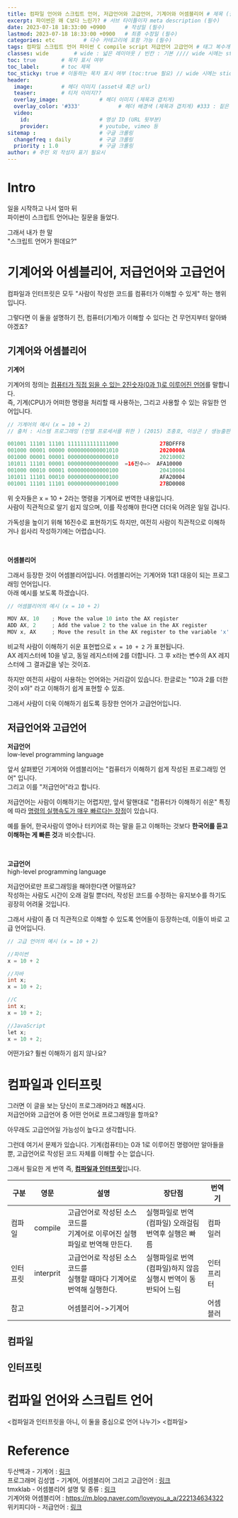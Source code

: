 ```yaml
---
title: 컴파일 언어와 스크립트 언어, 저급언어와 고급언어, 기계어와 어셈블리어 # 제목 (필수)
excerpt: 파이썬은 왜 C보다 느린가? # 서브 타이틀이자 meta description (필수)
date: 2023-07-18 18:33:00 +0900      # 작성일 (필수)
lastmod: 2023-07-18 18:33:00 +0900   # 최종 수정일 (필수)
categories: etc         # 다수 카테고리에 포함 가능 (필수)
tags: 컴파일 스크립트 언어 파이썬 C compile script 저급언어 고급언어 # 태그 복수개 가능 (필수)
classes: wide        # wide : 넓은 레이아웃 / 빈칸 : 기본 //// wide 시에는 sticky toc 불가
toc: true        # 목차 표시 여부
toc_label:       # toc 제목
toc_sticky: true # 이동하는 목차 표시 여부 (toc:true 필요) // wide 시에는 sticky toc 불가
header: 
  image:         # 헤더 이미지 (asset내 혹은 url)
  teaser:        # 티저 이미지??
  overlay_image:             # 헤더 이미지 (제목과 겹치게)
  overlay_color: '#333'            # 헤더 배경색 (제목과 겹치게) #333 : 짙은 회색 (필수)
  video:
    id:                      # 영상 ID (URL 뒷부분)
    provider:                # youtube, vimeo 등
sitemap :                    # 구글 크롤링
  changefreq : daily         # 구글 크롤링
  priority : 1.0             # 구글 크롤링
author: # 주인 외 작성자 표기 필요시
---
```

<!--postNo: 20230718_002-->


# Intro  

일을 시작하고 나서 얼마 뒤  
파이썬이 스크립트 언어냐는 질문을 들었다.  

그래서 내가 한 말  
"스크립트 언어가 뭔데요?"    


# 기계어와 어셈블리어, 저급언어와 고급언어

컴파일과 인터프릿은 모두 "사람이 작성한 코드를 컴퓨터가 이해할 수 있게" 하는 행위입니다.  

그렇다면 이 둘을 설명하기 전, 컴퓨터(기계)가 이해할 수 있다는 건 무언지부터 알아봐야겠죠?  

## 기계어와 어셈블리어

**기계어**

기계어의 정의는 <u>컴퓨터가 직접 읽을 수 있는 2진숫자(0과 1)로 이루어진 언어</u>를 말합니다.  
즉, 기계(CPU)가 어떠한 명령을 처리할 때 사용하는, 그리고 사용할 수 있는 유일한 언어입니다.  

```java
// 기계어의 예시 (x = 10 + 2)
// 출처 : 시스템 프로그래밍 (인텔 프로세서를 위한 ) (2015) 조충호, 이상곤 / 생능출판사

001001 11101 11101 1111111111111000             27BDFFF8
001000 00001 00000 0000000000001010             2020000A
001000 00001 00001 0000000000000010             20210002
101011 11101 00001 0000000000000000  =16진수=>  AFA10000
001000 00010 00001 0000000000000100             20410004
101011 11101 00010 0000000000000100             AFA20004
001001 11101 11101 0000000000001000             27BD0008

```

위 숫자들은 x = 10 + 2라는 명령을 기계어로 번역한 내용입니다.  
사람이 직관적으로 알기 쉽지 않으며, 이를 작성해야 한다면 더더욱 어려운 일일 겁니다.  

가독성을 높이기 위해 16진수로 표현하기도 하지만,
여전히 사람이 직관적으로 이해하거나 쉽사리 작성하기에는 어렵습니다.  

<br>

**어셈블리어**

그래서 등장한 것이 어셈블리어입니다. 어셈블리어는 기계어와 1대1 대응이 되는 프로그래밍 언어입니다.  
아래 예시를 보도록 하겠습니다.

```java
// 어셈블리어의 예시 (x = 10 + 2)

MOV AX, 10    ; Move the value 10 into the AX register
ADD AX, 2     ; Add the value 2 to the value in the AX register
MOV x, AX     ; Move the result in the AX register to the variable 'x'

```

비교적 사람이 이해하기 쉬운 표현법으로 `x = 10 + 2` 가 표현됩니다.  
AX 레지스터에 10을 넣고, 동일 레지스터에 2를 더합니다. 그 후 x라는 변수의 AX 레지스터에 그 결과값을 넣는 것이죠.  

하지만 여전히 사람이 사용하는 언어와는 거리감이 있습니다. 한글로는 "10과 2를 더한 것이 x야" 라고 이해하기 쉽게 표현할 수 있죠.  

그래서 사람이 더욱 이해하기 쉽도록 등장한 언어가 고급언어입니다.


## 저급언어와 고급언어

**저급언어**  
low-level programming language  

앞서 살펴봤던 기계어와 어셈블리어는 "컴퓨터가 이해하기 쉽게 작성된 프로그래밍 언어" 입니다.  
그리고 이를 "저급언어"라고 합니다.  

저급언어는 사람이 이해하기는 어렵지만, 앞서 말핸대로 "컴퓨터가 이해하기 쉬운" 특징에 따라 <u>명령의 실행속도가 매우 빠르다는 장점</u>이 있습니다.  

예를 들어, 한국사람이 영어나 터키어로 하는 말을 듣고 이해하는 것보다 <b>한국어를 듣고 이해하는 게 빠른 것</b>과 비슷합니다.  

<br>

**고급언어**  
high-level programming language

저급언어로만 프로그래밍을 해야한다면 어떨까요?  
작성하는 사람도 시간이 오래 걸릴 뿐더러, 작성된 코드를 수정하는 유지보수를 하기도 굉장히 어려울 것입니다.  

그래서 사람이 좀 더 직관적으로 이해할 수 있도록 언어들이 등장하는데, 이들이 바로 고급 언어입니다.  

```java
// 고급 언어의 예시 (x = 10 + 2)

//파이썬
x = 10 + 2

//자바
int x;
x = 10 + 2;

//C
int x;
x = 10 + 2;

//JavaScript
let x;
x = 10 + 2;
```

어떤가요? 훨씬 이해하기 쉽지 않나요?  


# 컴파일과 인터프릿

그러면 이 글을 보는 당신이 프로그래머라고 해봅시다.  
저급언어와 고급언어 중 어떤 언어로 프로그래밍을 할까요?  

아무래도 고급언어일 가능성이 높다고 생각합니다.  

그런데 여기서 문제가 있습니다. 기계(컴퓨터)는 0과 1로 이루어진 명령어만 알아들을 뿐, 고급언어로 작성된 코드 자체를 이해할 수는 없습니다.  

그래서 필요한 게 번역 즉, <b><u>컴파일과 인터프릿</u></b>입니다.  


|구분|영문|설명|장단점|번역기|
|---|---|---|---|---|
|컴파일|compile|고급언어로 작성된 소스코드를<br>기계어로 이루어진 실행파일로 번역해 만든다.|실행파일로 번역(컴파일) 오래걸림<br>번역후 실행은 빠름|컴파일러|
|인터프릿|interprit|고급언어로 작성된 소스코드를<br>실행할 때마다 기계어로 번역해 실행한다.|실행파일로 번역(컴파일)하지 않음<br>실행시 번역이 동반되어 느림|인터프리터|
|참고||어셈블리어->기계어||어셈블러|

## 컴파일

## 인터프릿



# 컴파일 언어와 스크립트 언어

<컴파일과 인터프릿을 아니, 이 둘을 중심으로 언어 나누기>
<컴파일>



# Reference

두산백과 - 기계어 : [링크](https://terms.naver.com/entry.naver?docId=1070603&cid=40942&categoryId=32838)  
프로그래머 김성엽 - 기계어, 어셈블리어 그리고 고급언어 : [링크](https://blog.naver.com/tipsware/221041215416)  
tmxklab - 어셈블리어 설명 및 종류 : [링크](https://rninche01.tistory.com/entry/%EB%A6%AC%EB%B2%84%EC%8B%B1-%EC%96%B4%EC%85%88%EB%B8%94%EB%A6%AC%EC%96%B4)  
기계어와 어셈블리어 : https://m.blog.naver.com/loveyou_a_a/222134634322  
위키피디아 - 저급언어 : [링크](https://ko.wikipedia.org/wiki/%EC%A0%80%EA%B8%89_%ED%94%84%EB%A1%9C%EA%B7%B8%EB%9E%98%EB%B0%8D_%EC%96%B8%EC%96%B4)  




